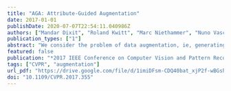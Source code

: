 ```yaml
---
title: "AGA: Attribute-Guided Augmentation"
date: 2017-01-01
publishDate: 2020-07-07T22:54:11.040986Z
authors: ["Mandar Dixit", "Roland Kwitt", "Marc Niethammer", "Nuno Vasconcelos"]
publication_types: ["1"]
abstract: "We consider the problem of data augmentation, ie, generating artificial samples to extend a given corpus of training data. Specifically, we propose attributed-guided augmentation (AGA) which learns a mapping that allows to synthesize data such that an attribute of a synthesized sample is at a desired value or strength. This is particularly interesting in situations where little data with no attribute annotation is available for learning, but we have access to a large external corpus of heavily annotated samples. While prior works primarily augment in the space of images, we propose to perform augmentation in feature space instead. We implement our approach as a deep encoder-decoder architecture that learns the synthesis function in an end-to-end manner. We demonstrate the utility of our approach on the problems of (1) one-shot object recognition in a transfer-learning setting where we have no prior knowledge of the new classes, as well as (2) object-based one-shot scene recognition. As external data, we leverage 3D depth and pose information from the SUN RGB-D dataset. Our experiments show that attribute-guided augmentation of high-level CNN features considerably improves one-shot recognition performance on both problems."
featured: false
publication: "*2017 IEEE Conference on Computer Vision and Pattern Recognition, CVPR 2017, Honolulu, HI, USA, July 21-26, 2017*"
tags: ["CVPR", "augmentation"]
url_pdf: "https://drive.google.com/file/d/1imiDFsm-CDQ40bat_xjP2f-wBGshOXln"
doi: "10.1109/CVPR.2017.355"
---
```


